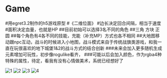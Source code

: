 # Game
#用egret3.2制作的h5游戏原型
#《二维位面》
#边长决定回合间隔，相当于速度
#面积决定血量，也就是HP
##目前初始可以选择3名不同的角色
##三角 方块 正圆
##每个角色有4各不同的技能，充能（补充MP）方式也各不相同
##大地图移动跟npc互动，战斗的时候进入小地图，战斗模式来自于传统战旗类游戏，和我一直在玩很喜欢的地下城堡1&2的战斗方式的结合创新
###未来会加入更多随机生成元素增加可玩性，初步像rogulike看齐，
###可能以后会加入颜色，作为rgba4种特殊的属性，待定，看我有没有心情做美术，系统已经想好了

![1](http://a2.qpic.cn/psb?/V14cxD8S2NZT4x/*hxpNUi3QyeaoN0e*bT7oYpR4mrYvJnDXR2qdMxIjAA!/b/dGkBAAAAAAAA&bo=gAc4BIAHOAQRCT4!&rf=viewer_4)
![2](http://a2.qpic.cn/psb?/V14cxD8S2NZT4x/HCHyB*9KIevS*p4XzDvGZFXSiH9Z9FK2YtQsatRAYV8!/b/dGkBAAAAAAAA&bo=gAc4BIAHOAQRADc!&rf=viewer_4)
![3](http://a1.qpic.cn/psb?/V14cxD8S2NZT4x/mCX6EzfQGRXFvIf9jvp08zc*KW5ypzm7oDFLs.iUN.A!/b/dGgBAAAAAAAA&bo=gAc4BIAHOAQRADc!&rf=viewer_4)
![4](http://a1.qpic.cn/psb?/V14cxD8S2NZT4x/VtuqynW9h05aNaUIUJayNUPWVan.IGrg5qSPFS3iEvQ!/b/dGgBAAAAAAAA&bo=gAc4BIAHOAQRCT4!&rf=viewer_4)
